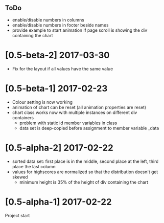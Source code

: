 ## ToDo

- enable/disable numbers in columns
- enable/disable numbers in footer beside names
- provide example to start animation if page scroll is showing the div containing the chart

# [0.5-beta-2] 2017-03-30
- Fix for the layout if all values have the same value

# [0.5-beta-1] 2017-02-23
- Colour setting is now working
- animation of chart can be reset (all animation properties are reset)
- chart class works now with multiple instances on different div containers
    - problem with static id member variables in class
    - data set is deep-copied before assignment to member variable _data

# [0.5-alpha-2] 2017-02-22
- sorted data set: first place is in the middle, second place at the left, third place the last column
- values for highscores are normalized so that the distribution doesn't get skewed
    - minimum height is 35% of the height of div containing the chart

# [0.5-alpha-1] 2017-02-22

Project start